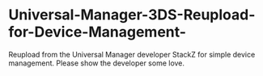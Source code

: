 # Universal-Manager-3DS-Reupload-for-Device-Management-
Reupload from the Universal Manager developer StackZ for simple device management.
Please show the developer some love.
